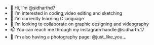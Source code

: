 - 👋 Hi, I’m @sidharthd7
- 👀 I’m interested in coding,video editing and sketching
- 🌱 I’m currently learning C language
- 💞️ I’m looking to collaborate on graphic designing and videography
- 📫 You can reach me through my instagram handle:@sidharth.17
- 📸 I'm also having a photography page: @just_like_you._

<!---
sidharthd7/sidharthd7 is a ✨ special ✨ repository because its `README.md` (this file) appears on your GitHub profile.
You can click the Preview link to take a look at your changes.
--->
